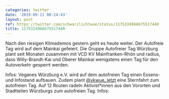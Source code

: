 ```yaml
---
categories: twitter
date: '2019-09-21 08:24:43'
layout: post
ref: https://twitter.com/schwarzlichtwue/status/1175324966675517440
title: 1175324966675517440
---
```

Nach den riesigen Klimademos gestern geht es heute weiter. Der Autofreie Tag wird auf dem Mainkai gefeiert.
Die Gruppe Autofreier Tag Würzburg plant seit Monaten zusammen mit VCD KV Mainfranken-Rhön und radius, dass Willy-Brandt-Kai und Oberer Mainkai wenigstens einen Tag für den Autoverkehr gesperrt werden.

Infos: 
Veganes Würzburg e.V. wird auf dem autofreien Tag einen Essens- und Infostand aufbauen. Zudem plant [@vkwue_jetzt](https://twitter.com/vkwue_jetzt) eine Sternfahrt zum autofreien Tag. Auf 12 Routen radeln Aktivist\*innen aus den Vororten und Stadtteilen Würzburgs zum autofreien Tag. Infos: 